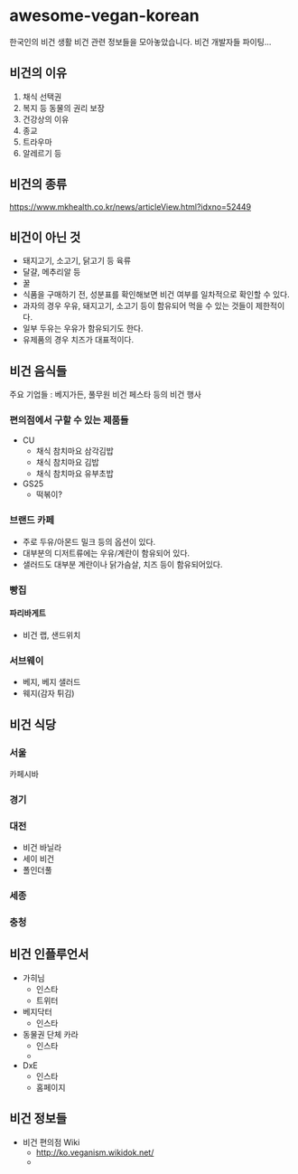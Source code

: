 # awesome-vegan-korean

한국인의 비건 생활
비건 관련 정보들을 모아놓았습니다. 비건 개발자들 파이팅...

## 비건의 이유

1. 채식 선택권
2. 복지 등 동물의 권리 보장
3. 건강상의 이유
4. 종교
5. 트라우마
6. 알레르기 등

## 비건의 종류

https://www.mkhealth.co.kr/news/articleView.html?idxno=52449

## 비건이 아닌 것

* 돼지고기, 소고기, 닭고기 등 육류
* 달걀, 메추리알 등 
* 꿀
* 식품을 구매하기 전, 성분표를 확인해보면 비건 여부를 일차적으로 확인할 수 있다. 
* 과자의 경우 우유, 돼지고기, 소고기 등이 함유되어 먹을 수 있는 것들이 제한적이다. 
* 일부 두유는 우유가 함유되기도 한다.
* 유제품의 경우 치즈가 대표적이다.

## 비건 음식들

주요 기업들 : 베지가든, 풀무원
비건 페스타 등의 비건 행사

### 편의점에서 구할 수 있는 제품들

* CU
  * 채식 참치마요 삼각김밥
  * 채식 참치마요 김밥
  * 채식 참치마요 유부초밥
* GS25
  * 떡볶이? 

### 브랜드 카페

* 주로 두유/아몬드 밀크 등의 옵션이 있다.
* 대부분의 디저트류에는 우유/계란이 함유되어 있다.
* 샐러드도 대부분 계란이나 닭가슴살, 치즈 등이 함유되어있다.

### 빵집

#### 파리바게트

* 비건 랩, 샌드위치

### 서브웨이

* 베지, 베지 샐러드
* 웨지(감자 튀김)

## 비건 식당

### 서울

카페시바

### 경기

### 대전

* 비건 바닐라
* 세이 비건
* 폴인더풀

### 세종

### 충청

## 비건 인플루언서

* 가히님
  * 인스타
  * 트위터
* 베지닥터
  * 인스타
* 동물권 단체 카라
  * 인스타
  * 
* DxE
  * 인스타
  * 홈페이지

## 비건 정보들

* 비건 편의점 Wiki
  * http://ko.veganism.wikidok.net/
  * 
